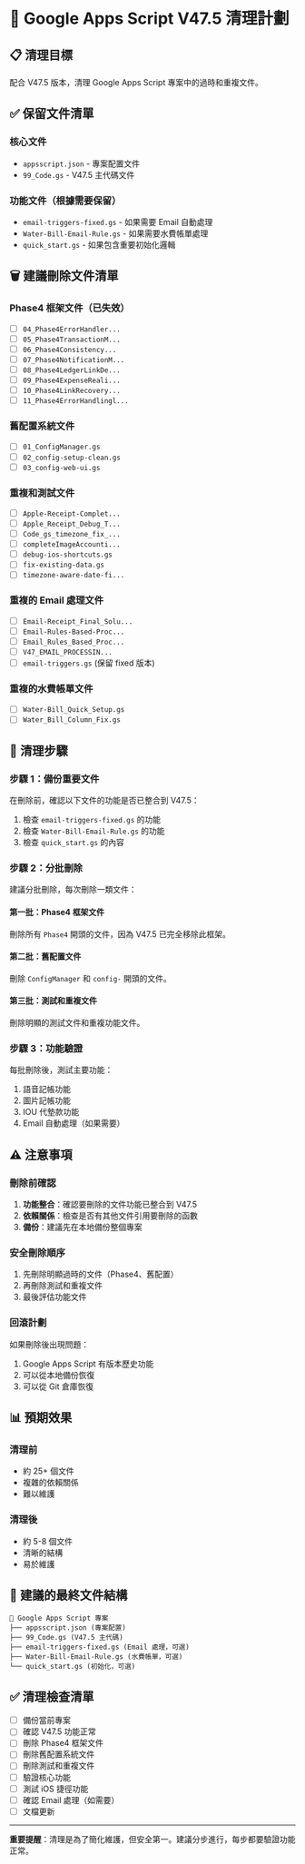 # 🧹 Google Apps Script V47.5 清理計劃

## 📋 清理目標
配合 V47.5 版本，清理 Google Apps Script 專案中的過時和重複文件。

## ✅ **保留文件清單**

### **核心文件**
- `appsscript.json` - 專案配置文件
- `99_Code.gs` - V47.5 主代碼文件

### **功能文件（根據需要保留）**
- `email-triggers-fixed.gs` - 如果需要 Email 自動處理
- `Water-Bill-Email-Rule.gs` - 如果需要水費帳單處理
- `quick_start.gs` - 如果包含重要初始化邏輯

## 🗑️ **建議刪除文件清單**

### **Phase4 框架文件（已失效）**
- [ ] `04_Phase4ErrorHandler...`
- [ ] `05_Phase4TransactionM...`
- [ ] `06_Phase4Consistency...`
- [ ] `07_Phase4NotificationM...`
- [ ] `08_Phase4LedgerLinkDe...`
- [ ] `09_Phase4ExpenseReali...`
- [ ] `10_Phase4LinkRecovery...`
- [ ] `11_Phase4ErrorHandlingl...`

### **舊配置系統文件**
- [ ] `01_ConfigManager.gs`
- [ ] `02_config-setup-clean.gs`
- [ ] `03_config-web-ui.gs`

### **重複和測試文件**
- [ ] `Apple-Receipt-Complet...`
- [ ] `Apple_Receipt_Debug_T...`
- [ ] `Code_gs_timezone_fix_...`
- [ ] `completeImageAccounti...`
- [ ] `debug-ios-shortcuts.gs`
- [ ] `fix-existing-data.gs`
- [ ] `timezone-aware-date-fi...`

### **重複的 Email 處理文件**
- [ ] `Email-Receipt_Final_Solu...`
- [ ] `Email-Rules-Based-Proc...`
- [ ] `Email_Rules_Based_Proc...`
- [ ] `V47_EMAIL_PROCESSIN...`
- [ ] `email-triggers.gs` (保留 fixed 版本)

### **重複的水費帳單文件**
- [ ] `Water-Bill_Quick_Setup.gs`
- [ ] `Water_Bill_Column_Fix.gs`

## 🚀 **清理步驟**

### **步驟 1：備份重要文件**
在刪除前，確認以下文件的功能是否已整合到 V47.5：
1. 檢查 `email-triggers-fixed.gs` 的功能
2. 檢查 `Water-Bill-Email-Rule.gs` 的功能
3. 檢查 `quick_start.gs` 的內容

### **步驟 2：分批刪除**
建議分批刪除，每次刪除一類文件：

#### **第一批：Phase4 框架文件**
刪除所有 `Phase4` 開頭的文件，因為 V47.5 已完全移除此框架。

#### **第二批：舊配置文件**
刪除 `ConfigManager` 和 `config-` 開頭的文件。

#### **第三批：測試和重複文件**
刪除明顯的測試文件和重複功能文件。

### **步驟 3：功能驗證**
每批刪除後，測試主要功能：
1. 語音記帳功能
2. 圖片記帳功能
3. IOU 代墊款功能
4. Email 自動處理（如果需要）

## ⚠️ **注意事項**

### **刪除前確認**
1. **功能整合**：確認要刪除的文件功能已整合到 V47.5
2. **依賴關係**：檢查是否有其他文件引用要刪除的函數
3. **備份**：建議先在本地備份整個專案

### **安全刪除順序**
1. 先刪除明顯過時的文件（Phase4、舊配置）
2. 再刪除測試和重複文件
3. 最後評估功能文件

### **回滾計劃**
如果刪除後出現問題：
1. Google Apps Script 有版本歷史功能
2. 可以從本地備份恢復
3. 可以從 Git 倉庫恢復

## 📊 **預期效果**

### **清理前**
- 約 25+ 個文件
- 複雜的依賴關係
- 難以維護

### **清理後**
- 約 5-8 個文件
- 清晰的結構
- 易於維護

## 🎯 **建議的最終文件結構**

```
📁 Google Apps Script 專案
├── appsscript.json (專案配置)
├── 99_Code.gs (V47.5 主代碼)
├── email-triggers-fixed.gs (Email 處理，可選)
├── Water-Bill-Email-Rule.gs (水費帳單，可選)
└── quick_start.gs (初始化，可選)
```

## ✅ **清理檢查清單**

- [ ] 備份當前專案
- [ ] 確認 V47.5 功能正常
- [ ] 刪除 Phase4 框架文件
- [ ] 刪除舊配置系統文件
- [ ] 刪除測試和重複文件
- [ ] 驗證核心功能
- [ ] 測試 iOS 捷徑功能
- [ ] 確認 Email 處理（如需要）
- [ ] 文檔更新

---
**重要提醒**：清理是為了簡化維護，但安全第一。建議分步進行，每步都要驗證功能正常。